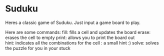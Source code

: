 # Suduku

Heres a classic game of Suduku.
Just input a game board to play.

Here are some commands:
  fill: fills a cell and updates the board
  erase: erases the cell to empty
  print: allows you to print the board out  
  hint: indicates all the combinations for the cell
              : a small hint :)
  solve: solves the puzzle for you in your stuck
